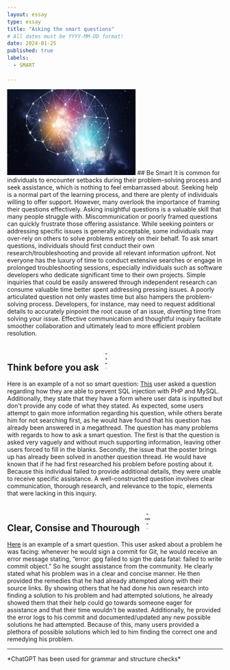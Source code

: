 ```yaml
---
layout: essay
type: essay
title: "Asking the smart questions"
# All dates must be YYYY-MM-DD format!
date: 2024-01-25
published: true
labels:
  - SMART

---
```

<img class="img-fluid" src="../img/smart-questions/smart1.jpg" width="300" height="200">
## Be Smart
It is common for individuals to encounter setbacks during their problem-solving process and seek assistance, which is nothing to feel embarrassed about. Seeking help is a normal part of the learning process, and there are plenty of individuals willing to offer support. However, many overlook the importance of framing their questions effectively. Asking insightful questions is a valuable skill that many people struggle with. Miscommunication or poorly framed questions can quickly frustrate those offering assistance. While seeking pointers or addressing specific issues is generally acceptable, some individuals may over-rely on others to solve problems entirely on their behalf. To ask smart questions, individuals should first conduct their own research/troubleshooting and provide all relevant information upfront. Not everyone has the luxury of time to conduct extensive searches or engage in prolonged troubleshooting sessions, especially individuals such as software developers who dedicate significant time to their own projects. Simple inquiries that could be easily answered through independent research can consume valuable time better spent addressing pressing issues. A poorly articulated question not only wastes time but also hampers the problem-solving process. Developers, for instance, may need to request additional details to accurately pinpoint the root cause of an issue, diverting time from solving your issue. Effective communication and thoughtful inquiry facilitate smoother collaboration and ultimately lead to more efficient problem resolution.


## Think before you ask <img class="img-fluid" src="../img/smart-questions/smart3.jpg" width="25" height="50">
Here is an example of a not so smart question: <a href="https://stackoverflow.com/questions/3047393/how-do-i-prevent-sql-injection-with-php-and-mysql?rq=3">This</a> user asked a question regarding how they are able to prevent SQL injection with PHP and MySQL. Additionally, they state that they have a form where user data is inputted but don't provide any code of what they stated. As expected, some users attempt to gain more information regarding his question, while others berate him for not searching first, as he would have found that his question has already been answered in a megathread. The question has many problems with regards to how to ask a smart question. The first is that the question is asked very vaguely and without much supporting information, leaving other users forced to fill in the blanks. Secondly, the issue that the poster brings up has already been solved in another question thread. He would have known that if he had first researched his problem before posting about it. Because this individual failed to provide additional details, they were unable to receive specific assistance. A well-constructed question involves clear communication, thorough research, and relevance to the topic, elements that were lacking in this inquiry.    



## Clear, Consise and Thourough <img class="img-fluid" src="../img/smart-questions/smart2.jpg" width="25" height="50">
<a href="https://stackoverflow.com/questions/39494631/gpg-failed-to-sign-the-data-fatal-failed-to-write-commit-object-git-2-10-0/40066889#40066889">Here</a> is an example of a smart question. This user asked about a problem he was facing: whenever he would sign a commit for Git, he would receive an error message stating, “error: gpg failed to sign the data fatal: failed to write commit object.” So he sought assistance from the community. He clearly stated what his problem was in a clear and concise manner. He then provided the remedies that he had already attempted along with their source links. By showing others that he had done his own research into finding a solution to his problem and had attempted solutions, he already showed them that their help could go towards someone eager for assistance and that their time wouldn't be wasted. Additionally, he provided the error logs to his commit and documented/updated any new possible solutions he had attempted. Because of this, many users provided a plethora of possible solutions which led to him finding the correct one and remedying his problem.
<hr width="100%" size="3">
*ChatGPT has been used for grammar and structure checks*
